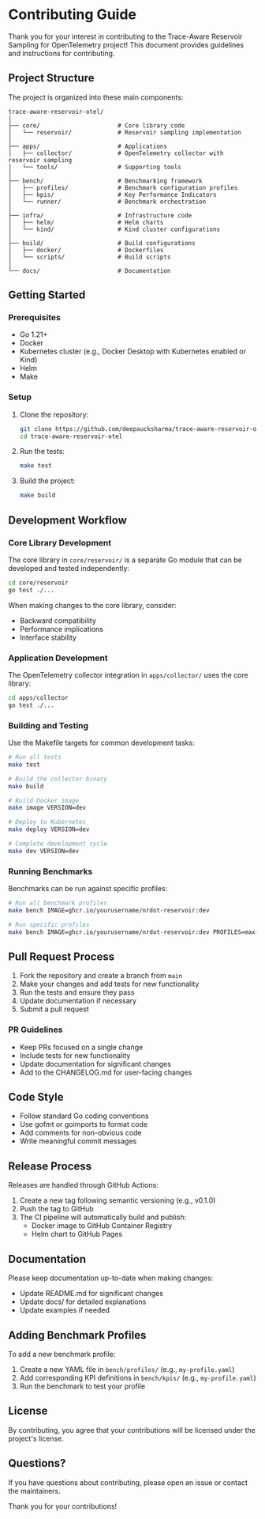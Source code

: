 # Contributing Guide

Thank you for your interest in contributing to the Trace-Aware Reservoir Sampling for OpenTelemetry project! This document provides guidelines and instructions for contributing.

## Project Structure

The project is organized into these main components:

```
trace-aware-reservoir-otel/
│
├── core/                      # Core library code
│   └── reservoir/             # Reservoir sampling implementation
│
├── apps/                      # Applications
│   ├── collector/             # OpenTelemetry collector with reservoir sampling
│   └── tools/                 # Supporting tools
│
├── bench/                     # Benchmarking framework
│   ├── profiles/              # Benchmark configuration profiles
│   ├── kpis/                  # Key Performance Indicators
│   └── runner/                # Benchmark orchestration
│
├── infra/                     # Infrastructure code
│   ├── helm/                  # Helm charts
│   └── kind/                  # Kind cluster configurations
│
├── build/                     # Build configurations
│   ├── docker/                # Dockerfiles
│   └── scripts/               # Build scripts
│
└── docs/                      # Documentation
```

## Getting Started

### Prerequisites

- Go 1.21+
- Docker
- Kubernetes cluster (e.g., Docker Desktop with Kubernetes enabled or Kind)
- Helm
- Make

### Setup

1. Clone the repository:
   ```bash
   git clone https://github.com/deepaucksharma/trace-aware-reservoir-otel.git
   cd trace-aware-reservoir-otel
   ```

2. Run the tests:
   ```bash
   make test
   ```

3. Build the project:
   ```bash
   make build
   ```

## Development Workflow

### Core Library Development

The core library in `core/reservoir/` is a separate Go module that can be developed and tested independently:

```bash
cd core/reservoir
go test ./...
```

When making changes to the core library, consider:
- Backward compatibility
- Performance implications
- Interface stability

### Application Development

The OpenTelemetry collector integration in `apps/collector/` uses the core library:

```bash
cd apps/collector
go test ./...
```

### Building and Testing

Use the Makefile targets for common development tasks:

```bash
# Run all tests
make test

# Build the collector binary
make build

# Build Docker image
make image VERSION=dev

# Deploy to Kubernetes
make deploy VERSION=dev

# Complete development cycle
make dev VERSION=dev
```

### Running Benchmarks

Benchmarks can be run against specific profiles:

```bash
# Run all benchmark profiles
make bench IMAGE=ghcr.io/yourusername/nrdot-reservoir:dev

# Run specific profiles
make bench IMAGE=ghcr.io/yourusername/nrdot-reservoir:dev PROFILES=max-throughput-traces
```

## Pull Request Process

1. Fork the repository and create a branch from `main`
2. Make your changes and add tests for new functionality
3. Run the tests and ensure they pass
4. Update documentation if necessary
5. Submit a pull request

### PR Guidelines

- Keep PRs focused on a single change
- Include tests for new functionality
- Update documentation for significant changes
- Add to the CHANGELOG.md for user-facing changes

## Code Style

- Follow standard Go coding conventions
- Use gofmt or goimports to format code
- Add comments for non-obvious code
- Write meaningful commit messages

## Release Process

Releases are handled through GitHub Actions:

1. Create a new tag following semantic versioning (e.g., v0.1.0)
2. Push the tag to GitHub
3. The CI pipeline will automatically build and publish:
   - Docker image to GitHub Container Registry
   - Helm chart to GitHub Pages

## Documentation

Please keep documentation up-to-date when making changes:

- Update README.md for significant changes
- Update docs/ for detailed explanations
- Update examples if needed

## Adding Benchmark Profiles

To add a new benchmark profile:

1. Create a new YAML file in `bench/profiles/` (e.g., `my-profile.yaml`)
2. Add corresponding KPI definitions in `bench/kpis/` (e.g., `my-profile.yaml`)
3. Run the benchmark to test your profile

## License

By contributing, you agree that your contributions will be licensed under the project's license.

## Questions?

If you have questions about contributing, please open an issue or contact the maintainers.

Thank you for your contributions!
